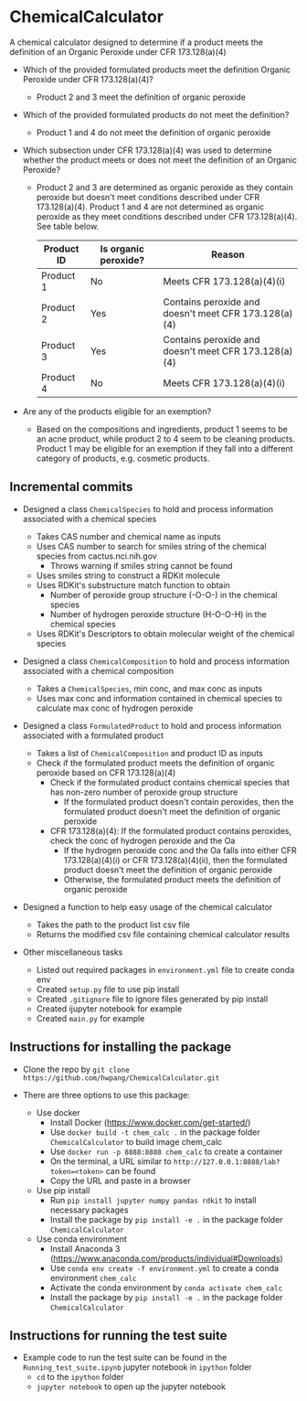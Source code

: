 # ChemicalCalculator

A chemical calculator designed to determine if a product meets the definition of an Organic Peroxide under CFR 173.128(a)(4)


- Which of the provided formulated products meet the definition Organic Peroxide under CFR 173.128(a)(4)?
    - Product 2 and 3 meet the definition of organic peroxide
- Which of the provided formulated products do not meet the definition?
    - Product 1 and 4 do not meet the definition of organic peroxide
- Which subsection under CFR 173.128(a)(4) was used to determine whether the product meets or does not meet the definition of an Organic Peroxide?
    - Product 2 and 3 are determined as organic peroxide as they contain peroxide but doesn't meet conditions described under CFR 173.128(a)(4). Product 1 and 4 are not determined as organic peroxide as they meet conditions described under CFR 173.128(a)(4). See table below.

        | Product ID      | Is organic peroxide? | Reason                                                |
        | --------------- | -------------------- | ----------------------------------------------------- |
        | Product 1       | No                   | Meets CFR 173.128(a)(4)(i)                            |
        | Product 2       | Yes                  | Contains peroxide and doesn't meet CFR 173.128(a)(4)  |
        | Product 3       | Yes                  | Contains peroxide and doesn't meet CFR 173.128(a)(4)  |
        | Product 4       | No                   | Meets CFR 173.128(a)(4)(i)                            |

- Are any of the products eligible for an exemption?
    - Based on the compositions and ingredients, product 1 seems to be an acne product, while product 2 to 4 seem to be cleaning products. Product 1 may be eligible for an exemption if they fall into a different category of products, e.g. cosmetic products.

## Incremental commits


- Designed a class `ChemicalSpecies` to hold and process information associated with a chemical species
    - Takes CAS number and chemical name as inputs
    - Uses CAS number to search for smiles string of the chemical species from cactus.nci.nih.gov
        - Throws warning if smiles string cannot be found
    - Uses smiles string to construct a RDKit molecule
    - Uses RDKit's substructure match function to obtain
        - Number of peroxide group structure (-O-O-) in the chemical species
        - Number of hydrogen peroxide structure (H-O-O-H) in the chemical species
    - Uses RDKit's Descriptors to obtain molecular weight of the chemical species


- Designed a class `ChemicalComposition` to hold and process information associated with a chemical composition
    - Takes a `ChemicalSpecies`, min conc, and max conc as inputs
    - Uses max conc and information contained in chemical species to calculate max conc of hydrogen peroxide


- Designed a class `FormulatedProduct` to hold and process information associated with a formulated product
    - Takes a list of `ChemicalComposition` and product ID as inputs
    - Check if the formulated product meets the definition of organic peroxide based on CFR 173.128(a)(4)
        - Check if the formulated product contains chemical species that has non-zero number of peroxide group structure
            - If the formulated product doesn't contain peroxides, then the formulated product doesn't meet the definition of organic peroxide
        - CFR 173.128(a)(4): If the formulated product contains peroxides, check the conc of hydrogen peroxide and the Oa
            - If the hydrogen peroxide conc and the Oa falls into either CFR 173.128(a)(4)(i) or CFR 173.128(a)(4)(ii), then the formulated product doesn't meet the definition of organic peroxide
            - Otherwise, the formulated product meets the definition of organic peroxide

- Designed a function to help easy usage of the chemical calculator
    - Takes the path to the product list csv file
    - Returns the modified csv file containing chemical calculator results

- Other miscellaneous tasks
    - Listed out required packages in `environment.yml` file to create conda env
    - Created `setup.py` file to use pip install
    - Created `.gitignore` file to ignore files generated by pip install
    - Created ijupyter notebook for example
    - Created `main.py` for example

## Instructions for installing the package

- Clone the repo by `git clone https://github.com/hwpang/ChemicalCalculator.git`

- There are three options to use this package:
    - Use docker
        - Install Docker (https://www.docker.com/get-started/)
        - Use `docker build -t chem_calc .` in the package folder `ChemicalCalculator` to build image chem_calc
        - Use `docker run -p 8888:8888 chem_calc` to create a container
        - On the terminal, a URL similar to `http://127.0.0.1:8888/lab?token=<token>` can be found
        - Copy the URL and paste in a browser
    - Use pip install
        - Run `pip install jupyter numpy pandas rdkit` to install necessary packages
        - Install the package by `pip install -e .` in the package folder `ChemicalCalculator`
    - Use conda environment
        - Install Anaconda 3 (https://www.anaconda.com/products/individual#Downloads)
        - Use `conda env create -f environment.yml` to create a conda environment `chem_calc`
        - Activate the conda environment by `conda activate chem_calc`
        - Install the package by `pip install -e .` in the package folder `ChemicalCalculator`

## Instructions for running the test suite

- Example code to run the test suite can be found in the `Running_test_suite.ipynb` jupyter notebook in `ipython` folder
    - `cd` to the `ipython` folder
    - `jupyter notebook` to open up the jupyter notebook